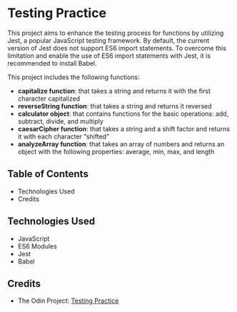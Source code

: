 # Testing Practice

This project aims to enhance the testing process for functions by utilizing Jest, a popular JavaScript testing framework. By default, the current version of Jest does not support ES6 import statements. To overcome this limitation and enable the use of ES6 import statements with Jest, it is recommended to install Babel.

This project includes the following functions:<br>
- **capitalize function**: that takes a string and returns it with the first character capitalized
- **reverseString function**: that takes a string and returns it reversed
- **calculator object**: that contains functions for the basic operations: add, subtract, divide, and multiply
- **caesarCipher function**: that takes a string and a shift factor and returns it with each character “shifted”
- **analyzeArray function**: that takes an array of numbers and returns an object with the following properties: average, min, max, and length

## Table of Contents

- Technologies Used
- Credits

## Technologies Used

- JavaScript
- ES6 Modules
- Jest
- Babel

## Credits

- The Odin Project: [Testing Practice](https://www.theodinproject.com/lessons/node-path-javascript-testing-practice)
